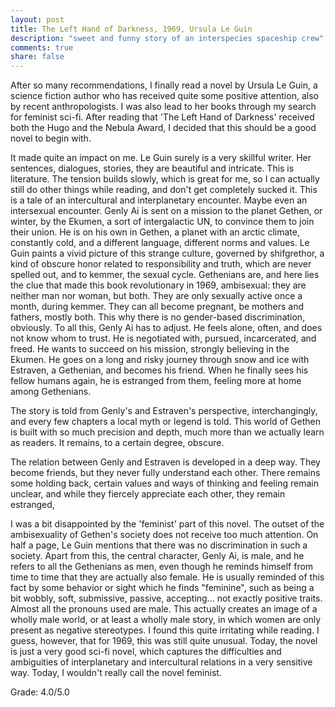 ```yaml
---
layout: post
title: The Left Hand of Darkness, 1969, Ursula Le Guin
description: "sweet and funny story of an interspecies spaceship crew"
comments: true
share: false
---
```


After so many recommendations, I finally read a novel by Ursula Le Guin, a science fiction author who 
has received quite some positive attention, also by recent anthropologists. I was also lead to her books 
through my search for feminist sci-fi. After reading that 'The Left Hand of Darkness' received both the Hugo 
and the Nebula Award, I decided that this should be a good novel to begin with.

It made quite an impact on me. Le Guin surely is a very skillful writer. Her sentences, dialogues, stories, 
they are beautiful and intricate. This is literature. The tension builds slowly, which is great for me, so I can 
actually still do other things while reading, and don't get completely sucked it. This is a tale of an intercultural 
and interplanetary encounter. Maybe even an intersexual encounter. Genly Ai is sent on a mission to the planet 
Gethen, or winter, by the Ekumen, a sort of intergalactic UN, to convince them to join their union. He is on his 
own in Gethen, a planet with an arctic climate, constantly cold, and a different language, different norms and
values. Le Guin paints a vivid picture of this strange culture, governed by shifgrethor, a kind of obscure honor 
related to responsibility and truth, which are never spelled out, and to kemmer, the sexual cycle. 
Gethenians are, and here lies the clue that made this book revolutionary in 1969, ambisexual: they are neither
man nor woman, but both. They are only sexually active once a month, during kemmer. They can all become pregnant, 
be mothers and fathers, mostly both. This why there is no gender-based discrimination, obviously. To all this, 
Genly Ai has to adjust. He feels alone, often, and does not know whom to trust. He is negotiated with, pursued, 
incarcerated, and freed. He wants to succeed on his mission, strongly believing in the Ekumen. He goes on a long 
and risky journey through snow and ice with Estraven, a Gethenian, and becomes his friend. When he finally sees 
his fellow humans again, he is estranged from them, feeling more at home among Gethenians.

The story is told from Genly's and Estraven's perspective, interchangingly, and every few chapters a local 
myth or legend is told. This world of Gethen is built with so much precision and depth, much more than we actually 
learn as readers. It remains, to a certain degree, obscure.

The relation between Genly and Estraven is developed in a deep way. They become friends, but they never fully 
understand each other. There remains some holding back, certain values and ways of thinking and feeling remain 
unclear, and while they fiercely appreciate each other, they remain estranged, 

I was a bit disappointed by the 'feminist' part of this novel. The outset of the ambisexuality of Gethen's 
society does not receive too much attention. On half a page, Le Guin mentions that there was no discrimination 
in such a society. Apart from this, the central character, Genly Ai, is male, and he refers to all the Gethenians 
as men, even though he reminds himself from time to time that they are actually also female. He is usually reminded 
of this fact by some behavior or sight which he finds "feminine", such as being a bit wobbly, soft, submissive, 
passive, accepting... not exactly positive traits. Almost all the pronouns used are male. This actually creates 
an image of a wholly male world, or at least a wholly male story, in which women are only present as negative 
stereotypes. I found this quite irritating while reading. I guess, however, that for 1969, this was still quite 
unusual.
Today, the novel is just a very good sci-fi novel, which captures the difficulties and ambiguities of 
interplanetary and intercultural relations in a very sensitive way. Today, I wouldn't really call the novel feminist.

Grade: 4.0/5.0
 
